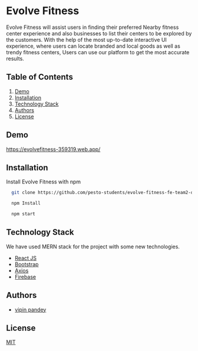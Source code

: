 # Evolve Fitness

Evolve Fitness will assist users in finding their preferred Nearby fitness center experience and also businesses to list their centers to be explored by the customers. With the help of the most up-to-date interactive UI experience, where users can locate branded and local goods as well as trendy fitness centers, Users can use our platform to get the most accurate results.


## Table of Contents

1. [Demo](#demo)
2. [Installation](#installation)
3. [Technology Stack](#Technology-Stack)
4. [Authors](#authors)
5. [License](#license)
## Demo

https://evolvefitness-359319.web.app/

## Installation

Install Evolve Fitness with npm

```bash
  git clone https://github.com/pesto-students/evolve-fitness-fe-team2-devanshu.git

  npm Install

  npm start
```
## Technology Stack

We have used MERN stack for the project with some new technologies.

- [React JS](https://reactjs.org/)
- [Bootstrap](https://react-bootstrap.github.io/components/alerts/)
- [Axios](https://axios-http.com/docs/intro)
- [Firebase](https://firebase.google.com/)


## Authors

- [vipin pandey](https://github.com/vipin98)


## License

[MIT](https://opensource.org/licenses/MIT)